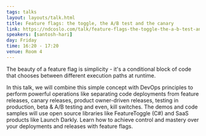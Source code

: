 ```yaml
---
tags: talks
layout: layouts/talk.html
title: Feature flags: the toggle, the A/B test and the canary
link: https://ndcoslo.com/talk/feature-flags-the-toggle-the-a-b-test-and-the-canary/
speakers: [santosh-hari]
day: Friday
time: 16:20 - 17:20
venue: Room 4
---
```

The beauty of a feature flag is simplicity - it's a conditional block of code that chooses between different execution paths at runtime.

In this talk, we will combine this simple concept with DevOps principles to perform powerful operations like separating code deployments from feature releases, canary releases, product owner-driven releases, testing in production, beta & A/B testing and even, kill switches. The demos and code samples will use open source libraries like FeatureToggle (C#) and SaaS products like Launch Darkly. Learn how to achieve control and mastery over your deployments and releases with feature flags.